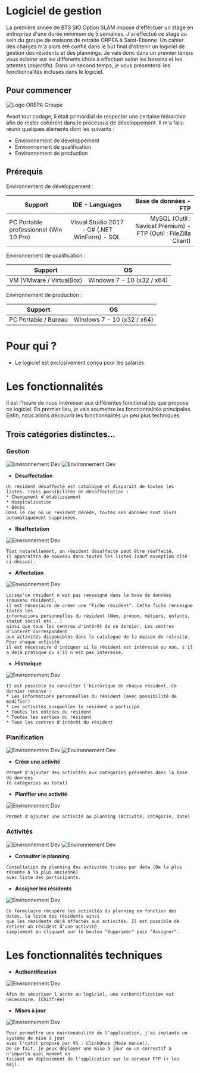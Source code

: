 # Logiciel de gestion

La première année de BTS SIO Option SLAM impose d'effectuer un stage en entreprise d'une durée minimum de 5 semaines.
J'ai effectué ce stage au sein du groupe de maisons de retraite ORPEA à Saint-Etienne. Un cahier des charges m'a alors
été confié dans le but final d'obtenir un logiciel de gestion des résidents et des plannings.
Je vais donc dans un premier temps vous éclairer sur les différents choix à effectuer selon les besoins et les attentes (objectifs).
Dans un second temps, je vous présenterai les fonctionnalités incluses dans le logiciel.

## Pour commencer

![Logo OREPA Groupe](https://www.orpea-groupe.com/sites/default/files/styles/style_actualites_home/public/images_actualites/logo_orpea_groupe.jpg)

Avant tout codage, il était primordial de respecter une certaine hiérarchie afin de rester cohérent dans le processus de développement. Il m'a fallu réunir quelques éléments dont les suivants : 

* Environnement de développement
* Environnement de qualification
* Environnement de production

## Prérequis

Environnement de développement : 

| Support | IDE - Languages |Base de données - FTP|
|----------|:-------------:|------:|
| PC Portable professionnel (Win 10 Pro) | Visual Studio 2017 - C# (.NET WinForm) - SQL | MySQL (Outil : Navicat Premium) - FTP (Outil : FileZilla Client) |

Environnement de qualification : 

| Support | OS |
|----------|:-------------:|
| VM (VMware / VirtualBox) | Windows 7 - 10 (x32 / x64) |


Environnement de production : 

| Support | OS |
|----------|:-------------:|
| PC Portable / Bureau | Windows 7 - 10 (x32 / x64) |

# Pour qui ?

* Le logiciel est exclusivement conçu pour les salariés.

# Les fonctionnalités

Il est l'heure de nous intéresser aux différentes fonctionalités que propose ce logiciel. En premier lieu, je vais soumettre les fonctionnalités principales. Enfin, nous allons découvrir les fonctionnalités un peu plus techniques.

## Trois catégories distinctes...

### Gestion

![Environnement Dev](https://raw.githubusercontent.com/BidaultMathis/Stage_ORPEA/master/Images/categGestion.png) ![Environnement Dev](https://raw.githubusercontent.com/BidaultMathis/Stage_ORPEA/master/Images/frmDesaffect.PNG) 

* **Désaffectation**

```
Un résident désaffecté est catalogué et disparaît de toutes les listes. Trois possibilités de désaffectation :
* Changement d'établissement
* Hospitalisation
* Décès
Dans le cas où un résident décède, toutes ses données sont alors automatiquement supprimées.
```

* **Réaffectation**

![Environnement Dev](https://raw.githubusercontent.com/BidaultMathis/Stage_ORPEA/master/Images/frmReaffect.PNG)

```
Tout naturellement, un résident désaffecté peut être réaffecté, 
il apparaîtra de nouveau dans toutes les listes (sauf exception cité ci-dessus).
```

* **Affectation**

![Environnement Dev](https://raw.githubusercontent.com/BidaultMathis/Stage_ORPEA/master/Images/frmAffect.PNG)

```
Lorsqu'un résident n'est pas renseigné dans la base de données (nouveau résident), 
il est nécessaire de créer une "Fiche résident". Cette fiche renseigne toutes les 
informations personnelles du résident (Nom, prénom, métiers, enfants, statut social etc...) 
ainsi que tous les centres d'intérêt de ce dernier. Les centres d'intérêt correspondent 
aux activités disponibles dans le catalogue de la maison de retraite. Pour chaque activité 
il est nécessaire d'indiquer si le résident est intéressé ou non, s'il a déjà pratiqué ou s'il n'est pas intéressé.
```

* **Historique**

![Environnement Dev](https://raw.githubusercontent.com/BidaultMathis/Stage_ORPEA/master/Images/frmHistorique.PNG)

```
Il est possible de consulter l'historique de chaque résident. Ce dernier recense : 
* Les informations personnelles du résident (avec possibilité de modifier)
* Les activités auxquelles le résident a participé
* Toutes les entrées du résident
* Toutes les sorties du résident
* Tous les centres d'intérêt du résident
```

### Planification

![Environnement Dev](https://raw.githubusercontent.com/BidaultMathis/Stage_ORPEA/master/Images/categPlanification.png) ![Environnement Dev](https://raw.githubusercontent.com/BidaultMathis/Stage_ORPEA/master/Images/frmCreaAct.PNG)

* **Créer une activité**

```
Permet d'ajouter des activités aux catégories présentes dans la base de données
(6 catégories au total)
```

* **Planifier une activité**

![Environnement Dev](https://raw.githubusercontent.com/BidaultMathis/Stage_ORPEA/master/Images/frmPlanifAct.PNG)

```
Permet d'ajouter une activité au planning (Activité, catégorie, date)
```

### Activités

![Environnement Dev](https://raw.githubusercontent.com/BidaultMathis/Stage_ORPEA/master/Images/categActivites.png) ![Environnement Dev](https://raw.githubusercontent.com/BidaultMathis/Stage_ORPEA/master/Images/frmPlanning.PNG)

* **Consulter le planning**

```
Consultation du planning des activités triées par date (De la plus récente à la plus ancienne) 
avec liste des participants.
```

* **Assigner les résidents**

![Environnement Dev](https://raw.githubusercontent.com/BidaultMathis/Stage_ORPEA/master/Images/frmAssign_censored.jpg)

```
Ce formulaire récupère les activités du planning en fonction des dates, la liste des résidents ainsi
que les résidents déjà affectés aux activités. Il est possible de retirer un résident d'une activité
simplement en cliquant sur le bouton "Supprimer" puis "Assigner".
```

# Les fonctionnalités techniques

* **Authentification**

![Environnement Dev](https://raw.githubusercontent.com/BidaultMathis/Stage_ORPEA/master/Images/frmConnexion.PNG)

```
Afin de sécuriser l'accès au logiciel, une authentification est nécessaire. (Chiffrée)
```

* **Mises à jour**

![Environnement Dev](https://raw.githubusercontent.com/BidaultMathis/Stage_ORPEA/master/Images/Maj2.gif)

```
Pour permettre une maintenabilité de l'application, j'ai implanté un système de mise à jour
avec l'outil proposé par VS : ClickOnce (Mode manuel).
De ce fait, je peux déployer une mise à jour ou un correctif à n'importe quel moment en 
faisant un déploiement de l'application sur le serveur FTP (+ les màj).
```

